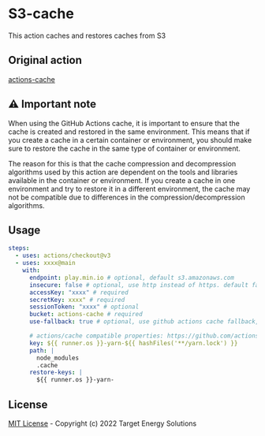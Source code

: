 # S3-cache

This action caches and restores caches from S3

## Original action

[actions-cache](https://github.com/tespkg/actions-cache)

## :warning: Important note

When using the GitHub Actions cache, it is important to ensure that the cache is created and restored in the same environment. This means that if you create a cache in a certain container or environment, you should make sure to restore the cache in the same type of container or environment.

The reason for this is that the cache compression and decompression algorithms used by this action are dependent on the tools and libraries available in the container or environment. If you create a cache in one environment and try to restore it in a different environment, the cache may not be compatible due to differences in the compression/decompression algorithms.

## Usage

```yaml
steps:
  - uses: actions/checkout@v3
  - uses: xxxx@main
    with:
      endpoint: play.min.io # optional, default s3.amazonaws.com
      insecure: false # optional, use http instead of https. default false
      accessKey: "xxxx" # required
      secretKey: xxxx" # required
      sessionToken: "xxxx" # optional
      bucket: actions-cache # required
      use-fallback: true # optional, use github actions cache fallback, default true

      # actions/cache compatible properties: https://github.com/actions/cache
      key: ${{ runner.os }}-yarn-${{ hashFiles('**/yarn.lock') }}
      path: |
        node_modules
        .cache
      restore-keys: |
        ${{ runner.os }}-yarn-
```

## License

[MIT License](https://github.com/tespkg/actions-cache/blob/main/LICENSE) - Copyright (c) 2022 Target Energy Solutions

